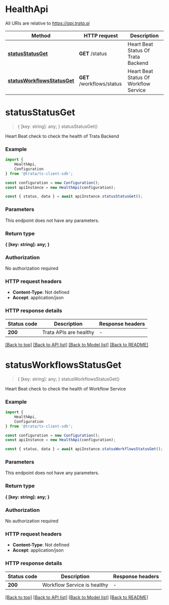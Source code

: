 # HealthApi

All URIs are relative to *https://api.trata.ai*

|Method | HTTP request | Description|
|------------- | ------------- | -------------|
|[**statusStatusGet**](#statusstatusget) | **GET** /status | Heart Beat Status Of Trata Backend|
|[**statusWorkflowsStatusGet**](#statusworkflowsstatusget) | **GET** /workflows/status | Heart Beat Status Of Workflow Service|

# **statusStatusGet**
> { [key: string]: any; } statusStatusGet()

Heart Beat check to check the health of Trata Backend

### Example

```typescript
import {
    HealthApi,
    Configuration
} from '@trata/ts-client-sdk';

const configuration = new Configuration();
const apiInstance = new HealthApi(configuration);

const { status, data } = await apiInstance.statusStatusGet();
```

### Parameters
This endpoint does not have any parameters.


### Return type

**{ [key: string]: any; }**

### Authorization

No authorization required

### HTTP request headers

 - **Content-Type**: Not defined
 - **Accept**: application/json


### HTTP response details
| Status code | Description | Response headers |
|-------------|-------------|------------------|
|**200** | Trata APIs are healthy |  -  |

[[Back to top]](#) [[Back to API list]](../README.md#documentation-for-api-endpoints) [[Back to Model list]](../README.md#documentation-for-models) [[Back to README]](../README.md)

# **statusWorkflowsStatusGet**
> { [key: string]: any; } statusWorkflowsStatusGet()

Heart Beat check to check the health of Workflow Service

### Example

```typescript
import {
    HealthApi,
    Configuration
} from '@trata/ts-client-sdk';

const configuration = new Configuration();
const apiInstance = new HealthApi(configuration);

const { status, data } = await apiInstance.statusWorkflowsStatusGet();
```

### Parameters
This endpoint does not have any parameters.


### Return type

**{ [key: string]: any; }**

### Authorization

No authorization required

### HTTP request headers

 - **Content-Type**: Not defined
 - **Accept**: application/json


### HTTP response details
| Status code | Description | Response headers |
|-------------|-------------|------------------|
|**200** | Workflow Service is healthy |  -  |

[[Back to top]](#) [[Back to API list]](../README.md#documentation-for-api-endpoints) [[Back to Model list]](../README.md#documentation-for-models) [[Back to README]](../README.md)

